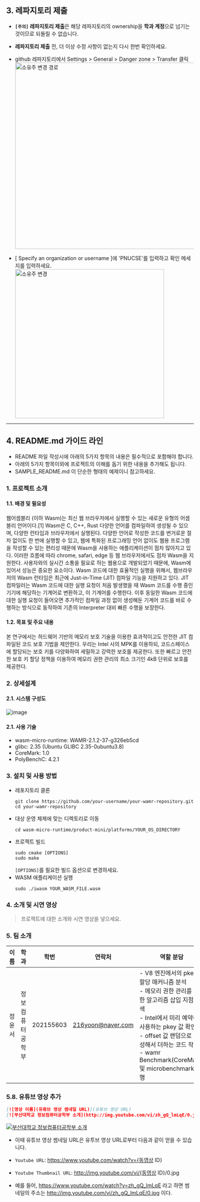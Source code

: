 ## 3. 레파지토리 제출 

- **`[주의]` 레파지토리 제출**은 해당 레파지토리의 ownership을 **학과 계정**으로 넘기는 것이므로 되돌릴 수 없습니다.
- **레파지토리 제출** 전, 더 이상 수정 사항이 없는지 다시 한번 확인하세요.
- github 레파지토리에서 Settings > General > Danger zone > Transfer 클릭
  <img src="https://github.com/user-attachments/assets/cb2361d4-e07e-4b5d-9116-aa80dddd8a8b" alt="소유주 변경 경로" width="500" />
  
- [ Specify an organization or username ]에 'PNUCSE'를 입력하고 확인 메세지를 입력하세요.
  <img src="https://github.com/user-attachments/assets/7c63955d-dcfe-4ac3-bdb6-7d2620575f3a" alt="소유주 변경" width="400" />

---




## 4. README.md 가이드 라인
- README 파일 작성시에 아래의 5가지 항목의 내용은 필수적으로 포함해야 합니다.
- 아래의 5가지 항목이외에 프로젝트의 이해를 돕기 위한 내용을 추가해도 됩니다.
- SAMPLE_README.md 이 단순한 형태의 예제이니 참고하세요.

### 1. 프로젝트 소개
#### 1.1. 배경 및 필요성
 웹어셈블리 (이하 Wasm)는 최신 웹 브라우저에서 실행할 수 있는 새로운 유형의 어셈블리 언어이다.[1] Wasm은 C, C++, Rust 다양한 언어를 컴파일하여 생성될 수 있으며, 다양한 런타임과 브라우저에서 실행된다. 다양한 언어로 작성한 코드를 번거로운 절차 없이도 한 번에 실행할 수 있고, 웹에 특화된 프로그래밍 언어 없이도 웹용 프로그램을 작성할 수 있는 편리성 때문에 Wasm을 사용하는 애플리케이션이 점차 많아지고 있다. 이러한 흐름에 따라 chrome, safari, edge 등 웹 브라우저에서도 점차 Wasm을 지원한다.
 사용자와의 실시간 소통을 필요로 하는 웹용으로 개발되었기 때문에, Wasm에 있어서 성능은 중요한 요소이다. Wasm 코드에 대한 효율적인 실행을 위해서, 웹브라우저의 Wasm 런타임은 최근에 Just-in-Time (JIT) 컴파일 기능을 지원하고 있다. JIT 컴파일러는 Wasm 코드에 대한 실행 요청이 처음 발생했을 때 Wasm 코드를 수행 중인 기기에 해당하는 기계어로 변환하고, 이 기계어를 수행한다. 이후 동일한 Wasm 코드에 대한 실행 요청이 들어오면 추가적인 컴파일 과정 없이 생성해둔 기계어 코드를 바로 수행하는 방식으로 동작하여 기존의 Interpreter 대비 빠른 수행을 보장한다.

#### 1.2. 목표 및 주요 내용
 본 연구에서는 하드웨어 기반의 메모리 보호 기술을 이용한 효과적이고도 안전한 JIT 컴파일된 코드 보호 기법을 제안한다. 우리는 Intel 사의 MPK를 이용하되, 코드스페이스에 할당되는 보호 키를 다양화하여 세밀하고 강력한 보호를 제공한다. 또한 빠르고 안전한 보호 키 할당 정책을 이용하여 메모리 권한 관리의 최소 크기인 4kB 단위로 보호를 제공한다.

### 2. 상세설계
#### 2.1. 시스템 구성도
![image](https://github.com/user-attachments/assets/1dfdb772-c269-4e30-973e-8e280d4160bd)

#### 2.1. 사용 기술
* wasm-micro-runtime: WAMR-2.1.2-37-g326eb5cd
* glibc: 2.35 (Ubuntu GLIBC 2.35-0ubuntu3.8)
* CoreMark: 1.0
* PolyBenchC: 4.2.1

### 3. 설치 및 사용 방법
* 레포지토리 클론
  ```
  git clone https://github.com/your-username/your-wamr-repository.git
  cd your-wamr-repository
  ```
* 대상 운영 체제에 맞는 디렉토리로 이동
  ```
  cd wasm-micro-runtime/product-mini/platforms/YOUR_OS_DIRECTORY
  ```
* 프로젝트 빌드
  ```
  sudo cmake [OPTIONS]
  sudo make
  ```
  `[OPTIONS]`를 필요한 빌드 옵션으로 변경하세요.
* WASM 애플리케이션 실행
  ```
  sudo ./iwasm YOUR_WASM_FILE.wasm
  ```

### 4. 소개 및 시연 영상
> 프로젝트에 대한 소개와 시연 영상을 넣으세요.

### 5. 팀 소개
| 이름     | 학과            | 학번        | 연락처            | 역할 분담                                    |
|----------|-----------------|-------------|-------------------|----------------------------------------------|
| 정윤서   | 정보컴퓨터공학부 | 202155603   | 216yoon@naver.com | - V8 엔진에서의 pkey 할당 매커니즘 분석<br> - 메모리 권한 관리를 위한 알고리즘 삽입 지점 탐색<br> - Intel에서 미리 예약해서 사용하는 pkey 값 확인<br> - offset 값 랜덤으로 생성해서 더하는 코드 작성<br> - wamr Benchmark(CoreMark) 및 microbenchmark 수행 |




### 5.8. 유튜브 영상 추가
```markdown
[![영상 이름](유튜브 영상 썸네일 URL)](유튜브 영상 URL)
[![부산대학교 정보컴퓨터공학부 소개](http://img.youtube.com/vi/zh_gQ_lmLqE/0.jpg)](https://www.youtube.com/watch?v=zh_gQ_lmLqE)    
```
[![부산대학교 정보컴퓨터공학부 소개](http://img.youtube.com/vi/zh_gQ_lmLqE/0.jpg)](https://www.youtube.com/watch?v=zh_gQ_lmLqE)    

- 이때 유튜브 영상 썸네일 URL은 유투브 영상 URL로부터 다음과 같이 얻을 수 있습니다.

- `Youtube URL`: https://www.youtube.com/watch?v={동영상 ID}
- `Youtube Thumbnail URL`: http://img.youtube.com/vi/{동영상 ID}/0.jpg 
- 예를 들어, https://www.youtube.com/watch?v=zh_gQ_lmLqE 라고 하면 썸네일의 주소는 http://img.youtube.com/vi/zh_gQ_lmLqE/0.jpg 이다.

